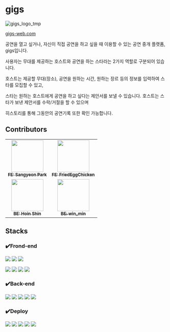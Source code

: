 # gigs
![gigs_logo_tmp](https://user-images.githubusercontent.com/53224839/209759895-afc36d99-1add-43db-be1e-fb454783645b.png)

<a href='https://gigs-web.com'>gigs-web.com</a>

공연을 열고 싶거나, 자신이 직접 공연을 하고 싶을 때 이용할 수 있는 공연 중개 플랫폼, gigs입니다.

사용자는 무대를 제공하는 호스트와 공연을 하는 스타라는 2가지 역할로 구분되어 있습니다.   

호스트는 제공할 무대(장소), 공연을 원하는 시간, 원하는 장르 등의 정보를 입력하여 스타를 모집할 수 있고, 

스타는 원하는 호스트에게 공연을 하고 싶다는 제안서를 보낼 수 있습니다. 호스트는 스타가 보낸 제안서를 수락/거절을 할 수 있으며

히스토리를 통해 그동안의 공연기록 또한 확인 가능합니다.

## Contributors
<table>
  <tbody>
    <tr>
      <td align="center"><a href="https://github.com/ektto1041"><img src="https://avatars.githubusercontent.com/u/53224839?v=4"width="100px;" alt=""/><br /><sub><b>FE: Sangyeon Park</b></sub></a><br /></td>
      <td align="center"><a href="https://github.com/FriedEggChicken"><img src="https://avatars.githubusercontent.com/u/77597604?v=4" width="100px;" alt=""/><br /><sub><b>FE: FriedEggChicken</b></sub></a><br /></td>
     <tr/>
      <td align="center"><a href="https://github.com/signalman"><img src="https://avatars.githubusercontent.com/u/32051350?v=4" width="100px;" alt=""/><br /><sub><b>BE: Hoin Shin</b></sub></a><br /></td>
      <td align="center"><a href="https://github.com/psm9718"><img src="https://avatars.githubusercontent.com/u/60373714?v=4" width="100px;" alt=""/><br /><sub><b>BE: win_min</b></sub></a><br /></td>
    </tr>
  </tbody>
</table>

## Stacks
### ✔️Frond-end
<img src="https://img.shields.io/badge/HTML5-E34F26?style=for-the-badge&logo=HTML5&logoColor=black"> <img src="https://img.shields.io/badge/CSS-1572B6?style=for-the-badge&logo=CSS3&logoColor=white"> <img src="https://img.shields.io/badge/javascript-F7DF1E?style=for-the-badge&logo=javascript&logoColor=black">

<img src="https://img.shields.io/badge/React-61DAFB?style=for-the-badge&logo=React&logoColor=black"> <img src="https://img.shields.io/badge/React Router-CA4245?style=for-the-badge&logo=React Router&logoColor=black"> <img src="https://img.shields.io/badge/MUI-007FFF?style=for-the-badge&logo=MUI&logoColor=white"> <img src="https://img.shields.io/badge/Axios-5A29E4?style=for-the-badge&logo=Axios&logoColor=white">

### ✔️Back-end
<img src="https://img.shields.io/badge/java-007396?style=for-the-badge&logo=java&logoColor=white">  <img src="https://img.shields.io/badge/Spring-6DB33F?style=for-the-badge&logo=Spring&logoColor=white"> <img src="https://img.shields.io/badge/SpringBoot-6DB33F?style=for-the-badge&logo=SpringBoot&logoColor=white"> <img src="https://img.shields.io/badge/SpringSecurity-6DB33F?style=for-the-badge&logo=SpringSecurity&logoColor=white"> <img src="https://img.shields.io/badge/mysql-4479A1?style=for-the-badge&logo=mysql&logoColor=white">

### ✔️Deploy
<img src="https://img.shields.io/badge/Amazon S3-569A31?style=for-the-badge&logo=Amazon S3&logoColor=white"> <img src="https://img.shields.io/badge/Amazon Cloudfront-887194?style=for-the-badge&logo=Amazon&logoColor=white"> <img src="https://img.shields.io/badge/Amazon EC2-FF9900?style=for-the-badge&logo=Amazon EC2&logoColor=white"> <img src="https://img.shields.io/badge/github-181717?style=for-the-badge&logo=github&logoColor=white"> <img src="https://img.shields.io/badge/git-F05032?style=for-the-badge&logo=git&logoColor=white"> 

